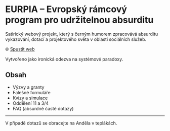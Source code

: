 
# EURPIA – Evropský rámcový program pro udržitelnou absurditu

Satirický webový projekt, který s černým humorem zpracovává absurditu vykazování, dotací a projektového světa v oblasti sociálních služeb.

🌐 [Spustit web](https://andelvteplakach.github.io/eurpia.github.io)

Vytvořeno jako ironická odezva na systémové paradoxy.

## Obsah
- Výzvy a granty
- Falešné formuláře
- Kvízy a simulace
- Oddělení 11 a 3/4
- FAQ (absurdně časté dotazy)

---

V případě dotazů se obracejte na Anděla v teplákách.
